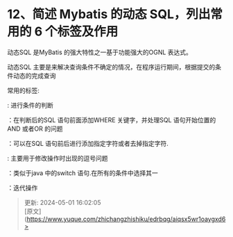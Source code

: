 # 12、简述 Mybatis 的动态 SQL，列出常用的 6 个标签及作用

动态SQL 是MyBatis 的强大特性之一基于功能强大的OGNL 表达式。

动态SQL 主要是来解决查询条件不确定的情况，在程序运行期间，根据提交的条件动态的完成查询

常用的标签:



<if> : 进行条件的判断



<where>：在<if>判断后的SQL 语句前面添加WHERE 关键字，并处理SQL 语句开始位置的AND 或者OR 的问题

<trim>：可以在SQL 语句前后进行添加指定字符或者去掉指定字符.



<set>: 主要用于修改操作时出现的逗号问题



<choose> <when> <otherwise>：类似于java 中的switch 语句.在所有的条件中选择其一

<foreach>：迭代操作



> 更新: 2024-05-01 16:02:05  
> [原文](https://www.yuque.com/zhichangzhishiku/edrbqg/aiqsx5wr1oaygxd6>